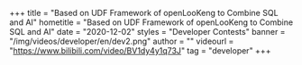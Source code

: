 +++
    title = "Based on UDF Framework of openLooKeng to Combine SQL and AI"
    hometitle = "Based on UDF Framework of openLooKeng to Combine SQL and AI"
    date = "2020-12-02"
    styles = "Developer Contests"
    banner = "/img/videos/developer/en/dev2.png"
    author = ""
    videourl = "https://www.bilibili.com/video/BV1dy4y1q73J" 
    tag = "developer"
+++